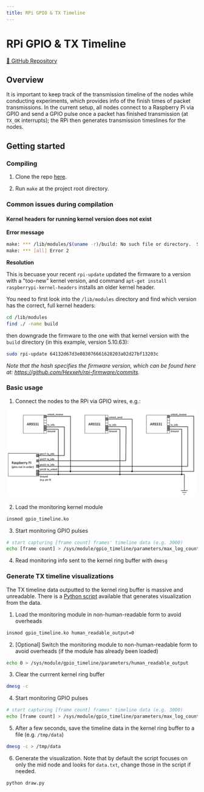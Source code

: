 ```yaml
---
title: RPi GPIO & TX Timeline
---
```


# RPi GPIO & TX Timeline

[🔗 GitHub Repository](https://github.com/UCSMA-Project/ucsma-raspi-gpio)

## Overview

It is important to keep track of the transmission timeline of the nodes while conducting experiments, which provides info of the finish times of packet transmissions. In the current setup, all nodes connect to a Raspberry Pi via GPIO and send a GPIO pulse once a packet has finished transmission (at `TX_OK` interrupts); the RPi then generates transmission timeslines for the nodes. 

## Getting started

### Compiling

1. Clone the repo [here](https://github.com/UCSMA-Project/ucsma-raspi-gpio).

2. Run `make` at the project root directory. 

### Common issues during compilation

#### Kernel headers for running kernel version does not exist

**Error message**
```bash
make: *** /lib/modules/$(uname -r)/build: No such file or directory.  Stop.
make: *** [all] Error 2
```

**Resolution**

This is becuase your recent `rpi-update` updated the firmware to a version with a "too-new" kernel version, and command `apt-get install raspberrypi-kernel-headers` installs an older kernel header. 

You need to first look into the `/lib/modules` directory and find which version has the correct, full kernel headers:
```bash
cd /lib/modules
find ./ -name build
```
then downgrade the firmware to the one with that kernel version with the `build` directory (in this example, version 5.10.63):
```bash
sudo rpi-update 64132d67d3e083076661628203a02d27bf13203c
```
*Note that the hash specifies the firmware version, which can be found here at: https://github.com/Hexxeh/rpi-firmware/commits.*

### Basic usage

1. Connect the nodes to the RPi via GPIO wires, e.g.:
<p align="center">
    <img src="./images/gpio_pin_assign.jpg" alt="GPIO pin assignment"/>
</p>

2. Load the monitoring kernel module
```bash
insmod gpio_timeline.ko
```

3. Start monitoring GPIO pulses 
```bash
# start capturing [frame count] frames' timeline data (e.g. 3000)
echo [frame count] > /sys/module/gpio_timeline/parameters/max_log_count
```

4. Read monitoring info sent to the kernel ring buffer with `dmesg`

### Generate TX timeline visualizations

The TX timeline data outputted to the kernel ring buffer is massive and unreadable. There is a [Python script](https://github.com/UCSMA-Project/TX_timeline_plotter) available that generates visualization from the data. 

1. Load the monitoring module in non-human-readable form to avoid overheads
```bash
insmod gpio_timeline.ko human_readable_output=0
```

2. [Optional] Switch the monitoring module to non-human-readable form to avoid overheads (if the module has already been loaded)
```bash
echo 0 > /sys/module/gpio_timeline/parameters/human_readable_output
```

3. Clear the currrent kernel ring buffer
```bash
dmesg -c
```

4. Start monitoring GPIO pulses 
```bash
# start capturing [frame count] frames' timeline data (e.g. 3000)
echo [frame count] > /sys/module/gpio_timeline/parameters/max_log_count
```

5. After a few seconds, save the timeline data in the kernel ring buffer to a file (e.g. `/tmp/data`)
```bash
dmesg -c > /tmp/data
```

6. Generate the visualization. Note that by default the script focuses on only the mid node and looks for `data.txt`, change those in the script if needed. 
```bash
python draw.py
```
